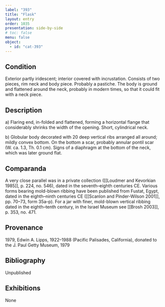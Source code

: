 ```yaml
---
label: "393"
title: "Flask"
layout: entry
order: 1035
presentation: side-by-side
# toc: false
menu: false
object:
  - id: "cat-393"
---
```


## Condition

Exterior partly iridescent; interior covered with incrustation. Consists of two pieces, rim neck and body piece. Probably a pastiche. The body is ground and flattened around the neck, probably in modern times, so that it could fit with a neck piece.

## Description

a\) Flaring end, in-folded and flattened, forming a horizontal flange that considerably shrinks the width of the opening. Short, cylindrical neck.

b\) Globular body decorated with 20 deep vertical ribs arranged all around; mildly convex bottom. On the bottom a scar, probably annular pontil scar (W. ca. 1.3, Th. 0.1 cm). Signs of a diaphragm at the bottom of the neck, which was later ground flat.

## Comparanda

A very close parallel was in a private collection ([[Loudmer and Kevorkian 1985]], p. 224, no. 546), dated in the seventh–eighth centuries CE. Various forms bearing mold-blown ribbing have been published from Fustat, Egypt, dated in the eighth–ninth centuries CE ([[Scanlon and Pinder-Wilson 2001]], pp. 70–73, form 35a–p). For a jar with finer, mold-blown vertical ribbing dated in the eighth–tenth century, in the Israel Museum see [[Brosh 2003]], p. 353, no. 471.

## Provenance

1979, Edwin A. Lipps, 1922–1988 (Pacific Palisades, California), donated to the J. Paul Getty Museum, 1979

## Bibliography

Unpublished

## Exhibitions

None